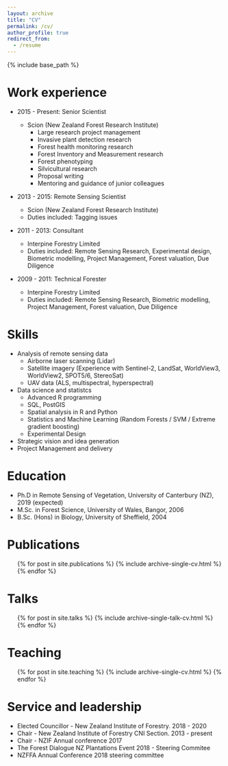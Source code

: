 ```yaml
---
layout: archive
title: "CV"
permalink: /cv/
author_profile: true
redirect_from:
  - /resume
---
```


{% include base_path %}


Work experience
======

* 2015 - Present: Senior Scientist
  * Scion (New Zealand Forest Research Institute)
    * Large research project management
    * Invasive plant detection research
    * Forest health monitoring research
    * Forest Inventory and Measurement research
    * Forest phenotyping
    * Silvicultural research
    * Proposal writing
    * Mentoring and guidance of junior colleagues
 

* 2013 - 2015: Remote Sensing Scientist
  * Scion (New Zealand Forest Research Institute)
  * Duties included: Tagging issues

* 2011 - 2013: Consultant
  * Interpine Forestry Limited
  * Duties included: Remote Sensing Research, Experimental design, Biometric modelling, Project Management, Forest valuation, Due Diligence
  
* 2009 - 2011: Technical Forester
  * Interpine Forestry Limited
  * Duties included: Remote Sensing Research, Biometric modelling, Project Management, Forest valuation, Due Diligence
  
Skills
======
* Analysis of remote sensing data
  * Airborne laser scanning (Lidar)
  * Satellite imagery (Experience with Sentinel-2, LandSat, WorldView3, WorldView2, SPOT5/6, StereoSat)
  * UAV data (ALS, multispectral, hyperspectral)
* Data science and statistcs
  * Advanced R programming
  * SQL, PostGIS
  * Spatial analysis in R and Python
  * Statistics and Machine Learning (Random Forests / SVM / Extreme gradient boosting)
  * Experimental Design
* Strategic vision and idea generation
* Project Management and delivery

Education
======
* Ph.D in Remote Sensing of Vegetation, University of Canterbury (NZ), 2019 (expected)
* M.Sc. in Forest Science, University of Wales, Bangor, 2006
* B.Sc. (Hons) in Biology, University of Sheffield, 2004

Publications
======
  <ul>{% for post in site.publications %}
    {% include archive-single-cv.html %}
  {% endfor %}</ul>
  
Talks
======
  <ul>{% for post in site.talks %}
    {% include archive-single-talk-cv.html %}
  {% endfor %}</ul>
  
Teaching
======
  <ul>{% for post in site.teaching %}
    {% include archive-single-cv.html %}
  {% endfor %}</ul>
  
Service and leadership
======
* Elected Councillor - New Zealand Institute of Forestry. 2018 - 2020
* Chair - New Zealand Institute of Forestry CNI Section. 2013 - present
* Chair - NZIF Annual conference 2017
* The Forest Dialogue NZ Plantations Event 2018 - Steering Commitee
* NZFFA Annual Conference 2018 steering committee 
